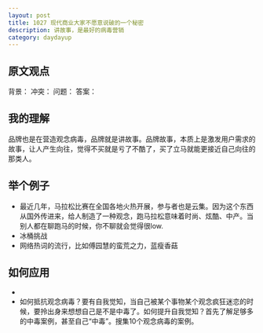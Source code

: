 ```yaml
---
layout: post
title: 1027 现代商业大家不愿意说破的一个秘密
description: 讲故事，是最好的病毒营销 
category: daydayup
---
```


## 原文观点
背景：
冲突：
问题：
答案：

## 我的理解
品牌也是在营造观念病毒，品牌就是讲故事。品牌故事，本质上是激发用户需求的故事，让人产生向往，觉得不买就是亏了不酷了，买了立马就能更接近自己向往的那类人。

## 举个例子
- 最近几年，马拉松比赛在全国各地火热开展，参与者也是云集。因为这个东西从国外传进来，给人制造了一种观念，跑马拉松意味着时尚、炫酷、中产。当别人都在聊跑马的时候，你不聊就会觉得很low.
- 冰桶挑战
- 网络热词的流行，比如傅园慧的蛮荒之力，蓝瘦香菇

## 如何应用
-
- 如何抵抗观念病毒？要有自我觉知，当自己被某个事物某个观念疯狂迷恋的时候，要拎出身来想想自己是不是中毒了。如何提升自我觉知？首先了解足够多的中毒案例，甚至自己“中毒”。搜集10个观念病毒的案例。

